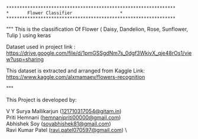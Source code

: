 	****************************************************************
	*		Flower Classifier			       *
	****************************************************************



""" 
  This is the classification Of Flower ( Daisy, Dandelion, Rose, Sunflower, Tulip ) using keras
 
  Dataset used in project link : https://drive.google.com/file/d/1pmGSSgdNm7s_0dgf3WkivX_qje48rOs1/view?usp=sharing
 
  This dataset is extracted and arranged from
  Kaggle Link: https://www.kaggle.com/alxmamaev/flowers-recognition
 
"""



This Project is developed by:

V Y Surya Mallikarjun	(121710317054@gitam.in)  \
Priti Hemnani		(hemnanipriti00000@gmail.com)   \
Abhishek Soy		(soyabhishek81@gmail.com)   \
Ravi Kumar Patel	(ravi.patel070597@gmail.com)  \
